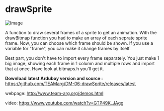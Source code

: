 # drawSprite
![Image](http://www.team-arg.org/images/demos/drawSprite.gif)

A function to draw several frames of a sprite to get an animation. With the drawBitmap function you had to make an array of each seprate sprite frame. Now, you can choose which frame should be shown. If you use a variable for "frame", you can make it change frames by itself.

Best part, you don't have to import every frame separately. You just make 1 big image, showing each frame in 1 column and multiple rows and import that at once. Have look at bitmaps.h you'll get it.

**Download latest Arduboy version and source :** https://github.com/TEAMarg/DM-06-drawSprite/releases/latest 

webpage: http://www.team-arg.org/demos.html

video: https://www.youtube.com/watch?v=GTP49K_JAgg

